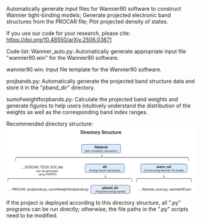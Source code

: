 Automatically generate input files for Wannier90 software to construct Wannier tight-binding models; Generate projected electronic band structures from the PROCAR file; Plot projected density of states.

If you use our code for your research, please cite: https://doi.org/10.48550/arXiv.2506.03871

Code list:
Wannier_auto.py:  Automatically generate appropriate input file "wannier90.win" for the Wannier90 software. 

wannier90.win:  Input file template for the Wannier90 software.

projbands.py:  Automatically generate the projected band structure data and store it in the "pband_dir" directory.

sumofweightforpbands.py:  Calculate the projected band weights and generate figures to help users intuitively understand the distribution of the weights as well as the corresponding band index ranges.


Recommended directory structure: <img src="Directory Structure.png" alt="Directory Structure" width="600"/>
If the project is deployed according to this directory structure, all ".py" programs can be run directly; otherwise, the file paths in the ".py" scripts need to be modified.
